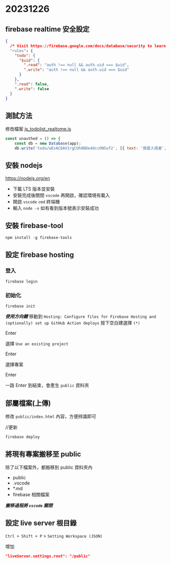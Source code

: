 # 20231226

## firebase realtime 安全設定

```json
{
  /* Visit https://firebase.google.com/docs/database/security to learn more about security rules. */
  "rules": {
    "todo": {
      "$uid": {
      	".read": "auth !== null && auth.uid === $uid",
      	".write": "auth !== null && auth.uid === $uid"  
      }
    },
    ".read": false,
    ".write": false
  }
}
```

## 測試方法

修改檔案 [js_todolist_realtome.js](assets\js\js_todolist_realtime.js)

```js
const unauthed = () => {
    const db = new Database(app);
    db.write('todo/wEsAC6AV1rgCUh8BDe4dccONSuf2', [{ text: '我是入侵者', checked: false }])
```

## 安裝 nodejs

https://nodejs.org/en

- 下載 LTS 版本並安裝
- 安裝完成後關閉 `vscode` 再開啟，確認環境有載入
- 開啟 `vscode` `cmd` 終端機
- 輸入 `node -v` 如有看到版本號表示安裝成功

## 安裝 firebase-tool

```shell
npm install -g firebase-tools
```

## 設定 firebase hosting

### 登入

```shell
firebase login
```

### 初始化

```shell
firebase init
```

***使用方向鍵*** 移動到 `Hosting: Configure files for Firebase Hosting and (optionally) set up GitHub Action deploys` 按下空白建選擇 `(*)`

Enter

選擇 `Use an existing project`

Enter

選擇專案

Enter

一路 Enter 到結束，會產生 `public` 資料夾


## 部屬檔案(上傳)

修改 `public/index.html` 內容，方便辨識即可

//更新

```shell
firebase deploy
```

## 將現有專案搬移至 public

除了以下檔案外，都搬移到 public 資料夾內
- public
- .vscode
- *.md
- firebase 相關檔案

***搬移過程將 `vscode` 關閉***

## 設定 live server 根目錄

`Ctrl + Shift + P` > `Setting Workspace (JSON)`

增加

```json
"liveServer.settings.root": "/public"
```